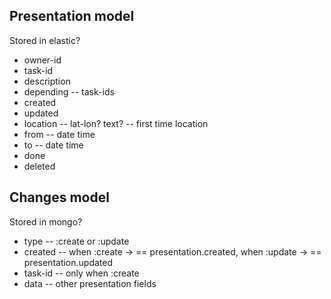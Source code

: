 ## Presentation model

Stored in elastic?

* owner-id
* task-id
* description
* depending -- task-ids
* created
* updated
* location -- lat-lon? text? -- first time location
* from -- date time
* to -- date time
* done
* deleted

## Changes model

Stored in mongo?

* type -- :create or :update
* created -- when :create -> == presentation.created, when :update -> == presentation.updated
* task-id -- only when :create
* data -- other presentation fields
